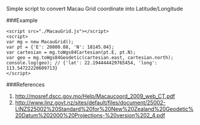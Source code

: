 Simple script to convert Macau Grid coordinate into Latitude/Longitude

###Example

    <script src="./MacauGrid.js"></script>
    <script>
    var mg = new MacauGrid();
    var pt = {'E': 20800.08, 'N': 18145.04};
    var cartesian = mg.toWgs84Cartesian(pt.E, pt.N);
    var geo = mg.toWgs84Geodetic(cartesian.east, cartesian.north);
    console.log(geo); // {'lat': 22.194444429765454, 'long': 113.54722220609713}
    </script>  

###References

1. http://mosref.dscc.gov.mo/Help/Macaucoord_2009_web_CT.pdf
2. http://www.linz.govt.nz/sites/default/files/document/25002-LINZS25002%20Standard%20for%20New%20Zealand%20Geodetic%20Datum%202000%20Projections-%20version%202_4.pdf
